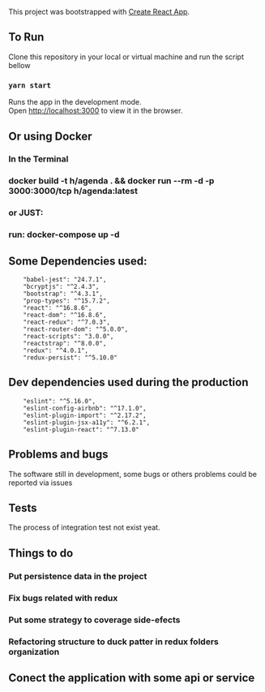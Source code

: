 This project was bootstrapped with [Create React App](https://github.com/facebook/create-react-app).

## To Run

Clone this repository  in your local or virtual machine and run the script bellow

### `yarn start`

Runs the app in the development mode.<br>
Open [http://localhost:3000](http://localhost:3000) to view it in the browser.

## Or using Docker 

### In the Terminal 
### docker build -t h/agenda . && docker run --rm -d -p 3000:3000/tcp h/agenda:latest

### or JUST:
### run: docker-compose up -d


## Some Dependencies used:

        "babel-jest": "24.7.1",
        "bcryptjs": "^2.4.3",
        "bootstrap": "^4.3.1",
        "prop-types": "^15.7.2",
        "react": "^16.8.6",
        "react-dom": "^16.8.6",
        "react-redux": "^7.0.3",
        "react-router-dom": "^5.0.0",
        "react-scripts": "3.0.0",
        "reactstrap": "^8.0.0",
        "redux": "^4.0.1",
        "redux-persist": "^5.10.0"
        
## Dev dependencies used during the production
        "eslint": "^5.16.0",
        "eslint-config-airbnb": "^17.1.0",
        "eslint-plugin-import": "^2.17.2",
        "eslint-plugin-jsx-a11y": "^6.2.1",
        "eslint-plugin-react": "^7.13.0"
        
        
## Problems and bugs

The software still in development, some bugs or others problems could be reported via issues

## Tests
The process of integration test not exist yeat.




## Things to do

### Put persistence data in the project
### Fix bugs related with redux
### Put some strategy to coverage side-efects
### Refactoring structure to duck patter in redux folders organization
## Conect the application with some api or service

